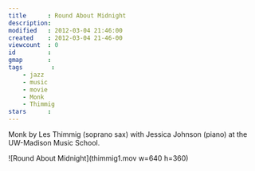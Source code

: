 ```yaml
---
title      : Round About Midnight 
description: 
modified   : 2012-03-04 21:46:00
created    : 2012-03-04 21-46-00
viewcount  : 0
id         : 
gmap       : 
tags        :
    - jazz
    - music
    - movie
    - Monk
    - Thimmig
stars      : 
---
```


Monk by Les Thimmig (soprano sax) with Jessica Johnson (piano) at the UW-Madison Music School.

![Round About Midnight](thimmig1.mov w=640 h=360)
